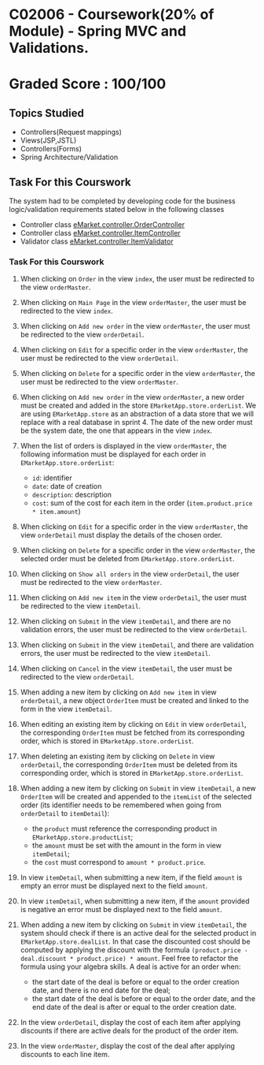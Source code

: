 # C02006 - Coursework(20% of Module) - Spring MVC and Validations.
# Graded Score : 100/100

## Topics Studied
- Controllers(Request mappings)
- Views(JSP,JSTL)
- Controllers(Forms)
- Spring Architecture/Validation

## Task For this Courswork

The system had to be completed by developing code for the business logic/validation requirements stated below in the following classes
* Controller class [eMarket.controller.OrderController](/src/main/java/eMarket/controller/OrderController.java)
* Controller class [eMarket.controller.ItemController](/src/main/java/eMarket/controller/ItemController.java)
* Validator class [eMarket.controller.ItemValidator](/src/main/java/eMarket/controller/ItemValidator.java)
     

### Task For this Courswork

1. When clicking on `Order` in the view `index`, the user must be redirected to the view `orderMaster`. 
2. When clicking on `Main Page` in the view `orderMaster`, the user must be redirected to the view `index`. 
3. When clicking on `Add new order` in the view `orderMaster`, the user must be redirected to the view `orderDetail`. 
4. When clicking on `Edit` for a specific order in the view `orderMaster`, the user must be redirected to the view `orderDetail`. 
5. When clicking on `Delete` for a specific order in the view `orderMaster`, the user must be redirected to the view `orderMaster`. 
6. When clicking on `Add new order` in the view `orderMaster`, a new order must be created and added in the store `EMarketApp.store.orderList`. We are using `EMarketApp.store` as an abstraction of a data store that we will replace with a real database in sprint 4. The date of the new order must be the system date, the one that appears in the view `index`.  
7. When the list of orders is displayed in the view `orderMaster`, the following information must be displayed for each order in `EMarketApp.store.orderList`:
    * `id`: identifier
    * `date`: date of creation
    * `description`: description
    * `cost`: sum of the cost for each item in the order (`item.product.price * item.amount`)
8. When clicking on `Edit` for a specific order in the view `orderMaster`, the view `orderDetail` must display the details of the chosen order.
9. When clicking on `Delete` for a specific order in the view `orderMaster`, the selected order must be deleted from `EMarketApp.store.orderList`.

10. When clicking on `Show all orders` in the view `orderDetail`, the user must be redirected to the view `orderMaster`. 
11. When clicking on `Add new item` in the view `orderDetail`, the user must be redirected to the view `itemDetail`. 
12. When clicking on `Submit` in the view `itemDetail`, and there are no validation errors, the user must be redirected to the view `orderDetail`. 
13. When clicking on `Submit` in the view `itemDetail`, and there are validation errors, the user must be redirected to the view `itemDetail`. 
14. When clicking on `Cancel` in the view `itemDetail`, the user must be redirected to the view `orderDetail`. 
15. When adding a new item by clicking on `Add new item` in view `orderDetail`, a new object `OrderItem` must be created and linked to the form in the view `itemDetail`. 
16. When editing an existing item by clicking on `Edit` in view `orderDetail`, the corresponding `OrderItem` must be fetched from its corresponding order, which is stored in `EMarketApp.store.orderList`.
17. When deleting an existing item by clicking on `Delete` in view `orderDetail`, the corresponding `OrderItem` must be deleted from its corresponding order, which is stored in `EMarketApp.store.orderList`.
18. When adding a new item by clicking on `Submit` in view `itemDetail`, a new `OrderItem` will be created and appended to the `itemList` of the selected order (its identifier needs to be remembered when going from `orderDetail` to `itemDetail`):
    * the `product` must reference the corresponding product in `EMarketApp.store.productList`;
    * the `amount` must be set with the amount in the form in view `itemDetail`;
    * the `cost` must correspond to `amount * product.price`.

19. In view `itemDetail`, when submitting a new item, if the field `amount` is empty an error must be displayed next to the field `amount`.
20. In view `itemDetail`, when submitting a new item, if the `amount` provided is negative an error must be displayed next to the field `amount`.

21. When adding a new item by clicking on `Submit` in view `itemDetail`, the system should check if there is an active deal for the selected product in `EMarketApp.store.dealList`. In that case the discounted cost should be computed by applying the discount with the formula `(product.price - deal.discount * product.price) * amount`. Feel free to refactor the formula using your algebra skills. A deal is active for an order when:
    * the start date of the deal is before or equal to the order creation date, and there is no end date for the deal;
    * the start date of the deal is before or equal to the order date, and the end date of the deal is after or equal to the order creation date.
22. In the view `orderDetail`, display the cost of each item after applying discounts if there are active deals for the product of the order item.
23. In the view `orderMaster`, display the cost of the deal after applying discounts to each line item.
